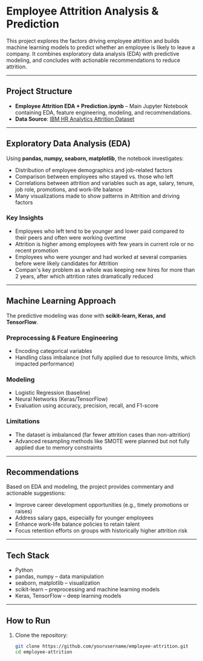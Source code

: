 # Employee Attrition Analysis & Prediction

This project explores the factors driving employee attrition and builds machine learning models to predict whether an employee is likely to leave a company. It combines exploratory data analysis (EDA) with predictive modeling, and concludes with actionable recommendations to reduce attrition.

---

## Project Structure
- **Employee Attrition EDA + Prediction.ipynb** – Main Jupyter Notebook containing EDA, feature engineering, modeling, and recommendations.  
- **Data Source**: [IBM HR Analytics Attrition Dataset](https://www.kaggle.com/datasets/pavansubhasht/ibm-hr-analytics-attrition-dataset)  

---

## Exploratory Data Analysis (EDA)
Using **pandas, numpy, seaborn, matplotlib**, the notebook investigates:  
- Distribution of employee demographics and job-related factors  
- Comparison between employees who stayed vs. those who left  
- Correlations between attrition and variables such as age, salary, tenure, job role, promotions, and work-life balance
- Many visualizations made to show patterns in Attrition and driving factors

### Key Insights
- Employees who left tend to be younger and lower paid compared to their peers and often were working overtime
- Attrition is higher among employees with few years in current role or no recent promotion  
-  Employees who were younger and had worked at several companies before were likely candidates for Attrition
-  Compan's key problem as a whole was keeping new hires for more than 2 years, after which attrition rates dramatically reduced

---

## Machine Learning Approach
The predictive modeling was done with **scikit-learn, Keras, and TensorFlow**.  

### Preprocessing & Feature Engineering
- Encoding categorical variables  
- Handling class imbalance (not fully applied due to resource limits, which impacted performance)  

### Modeling
- Logistic Regression (baseline)  
- Neural Networks (Keras/TensorFlow)  
- Evaluation using accuracy, precision, recall, and F1-score  

### Limitations
- The dataset is imbalanced (far fewer attrition cases than non-attrition)  
- Advanced resampling methods like SMOTE were planned but not fully applied due to memory constraints  

---

## Recommendations
Based on EDA and modeling, the project provides commentary and actionable suggestions:  
- Improve career development opportunities (e.g., timely promotions or raises)  
- Address salary gaps, especially for younger employees  
- Enhance work-life balance policies to retain talent  
- Focus retention efforts on groups with historically higher attrition risk  

---

## Tech Stack
- Python  
- pandas, numpy – data manipulation  
- seaborn, matplotlib – visualization  
- scikit-learn – preprocessing and machine learning models  
- Keras, TensorFlow – deep learning models  

---

## How to Run
1. Clone the repository:  
   ```bash
   git clone https://github.com/yourusername/employee-attrition.git
   cd employee-attrition
